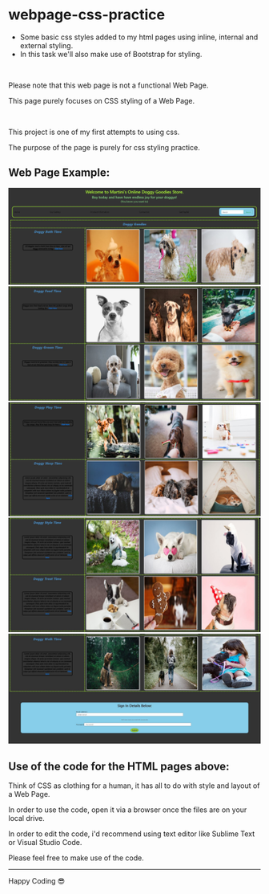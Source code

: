 # webpage-css-practice
* Some basic css styles added to my html pages using inline, internal and external styling.
* In this task we'll also make use of Bootstrap for styling.
<br/>

<p>Please note that this web page is not a functional Web Page.</p>
<p>This page purely focuses on CSS styling of a Web Page.</p>
<br/>

<p>This project is one of my first attempts to using css.</p>
<p>The purpose of the page is purely for css styling practice.</p>

## Web Page Example:

<img src="screenshots-of-page/htmlPage1.JPG" alt="View of Web Page 1">
<img src="screenshots-of-page/htmlPage2.JPG" alt="View of Web Page 2">
<img src="screenshots-of-page/htmlPage3.JPG" alt="View of Web Page 3">
<img src="screenshots-of-page/htmlPage4.JPG" alt="View of Web Page 4">
<img src="screenshots-of-page/htmlPage5.JPG" alt="View of Web Page 5">

## Use of the code for the HTML pages above:
<p>Think of CSS as clothing for a human, it has all to do with style and layout of a Web Page.</p>
<p>In order to use the code, open it via a browser once the files are on your local drive.</p>
<p>In order to edit the code, i'd recommend using text editor like Sublime Text or Visual Studio Code.</p>
<p>Please feel free to make use of the code.</p>
<hr>

<spam>Happy Coding :sunglasses:</span>

